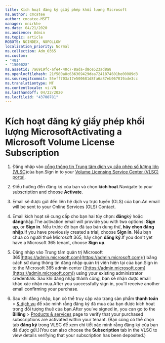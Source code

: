 ```yaml
---
title: Kích hoạt đăng ký giấy phép khối lượng Microsoft
ms.author: cmcatee
author: cmcatee-MSFT
manager: mnirkhe
ms.date: 04/21/2020
ms.audience: Admin
ms.topic: article
ROBOTS: NOINDEX, NOFOLLOW
localization_priority: Normal
ms.collection: Adm_O365
ms.custom:
- "481"
- "1500028"
ms.assetid: 7a6919fc-afe4-40c7-8ada-d8ce523ad8a8
ms.openlocfilehash: 21f580a8c636369429daa7241874601be00089d3
ms.sourcegitcommit: 55eff703a17e500681d8fa6a87eb067019ade3cc
ms.translationtype: MT
ms.contentlocale: vi-VN
ms.lasthandoff: 04/22/2020
ms.locfileid: "43708781"
---
```

# <a name="activating-a-microsoft-volume-license-subscription"></a><span data-ttu-id="46f08-102">Kích hoạt đăng ký giấy phép khối lượng Microsoft</span><span class="sxs-lookup"><span data-stu-id="46f08-102">Activating a Microsoft Volume License Subscription</span></span>

1. <span data-ttu-id="46f08-103">Đăng nhập vào [cổng thông tin Trung tâm dịch vụ cấp phép số lượng lớn (VLSC)](https://go.microsoft.com/fwlink/p/?LinkId=329762)của bạn.</span><span class="sxs-lookup"><span data-stu-id="46f08-103">Sign in to your [Volume Licensing Service Center (VLSC) portal](https://go.microsoft.com/fwlink/p/?LinkId=329762).</span></span>

2. <span data-ttu-id="46f08-104">Điều hướng đến đăng ký của bạn và chọn **kích hoạt**.</span><span class="sxs-lookup"><span data-stu-id="46f08-104">Navigate to your subscription and choose **Activate**.</span></span>

3. <span data-ttu-id="46f08-105">Email sẽ được gửi đến liên hệ dịch vụ trực tuyến (OLS) của bạn.</span><span class="sxs-lookup"><span data-stu-id="46f08-105">An email will be sent to your Online Services (OLS) Contact.</span></span>

4. <span data-ttu-id="46f08-106">Email kích hoạt sẽ cung cấp cho bạn hai tùy chọn: **đăng**ký hoặc **đăng**nhập.</span><span class="sxs-lookup"><span data-stu-id="46f08-106">The activation email will provide you with two options: **Sign up**, or **Sign in**.</span></span> <span data-ttu-id="46f08-107">Nếu trước đó bạn đã tạo bản dùng thử, **hãy chọn đăng nhập**.</span><span class="sxs-lookup"><span data-stu-id="46f08-107">If you have previously created a trial, choose **Sign in**.</span></span> <span data-ttu-id="46f08-108">Nếu bạn chưa có người thuê Microsoft 365, hãy chọn **đăng ký**.</span><span class="sxs-lookup"><span data-stu-id="46f08-108">If you don't yet have a Microsoft 365 tenant, choose **Sign up**.</span></span>

5. <span data-ttu-id="46f08-109">Đăng nhập vào Trung tâm quản trị Microsoft 365[https://admin.microsoft.com](https://admin.microsoft.com)() bằng cách sử dụng thông tin đăng nhập quản trị viên hiện tại của bạn.</span><span class="sxs-lookup"><span data-stu-id="46f08-109">Sign in to the Microsoft 365 admin center ([https://admin.microsoft.com](https://admin.microsoft.com)) using your existing administrator credentials.</span></span> <span data-ttu-id="46f08-110">Sau khi đăng nhập thành công, bạn sẽ nhận được email khác xác nhận mua.</span><span class="sxs-lookup"><span data-stu-id="46f08-110">After you successfully sign in, you'll receive another email confirming your purchase.</span></span>

6. <span data-ttu-id="46f08-111">Sau khi đăng nhập, bạn có thể truy cập vào trang sản phẩm **thanh toán** \> [& dịch vụ](https://go.microsoft.com/fwlink/p/?linkid=842054) để xác minh rằng đăng ký đã mua của bạn được kích hoạt trong đối tượng thuê của bạn.</span><span class="sxs-lookup"><span data-stu-id="46f08-111">After you've signed in, you can go to the **Billing** \> [Products & services](https://go.microsoft.com/fwlink/p/?linkid=842054) page to verify that your purchased subscriptions are activated within your tenant.</span></span> <span data-ttu-id="46f08-112">(Bạn cũng có thể chọn tab **đăng ký** trong VLSC để xem chi tiết xác minh rằng đăng ký của bạn đã được gửi.)</span><span class="sxs-lookup"><span data-stu-id="46f08-112">(You can also choose the **Subscription** tab in the VLSC to view details verifying that your subscription has been deposited.)</span></span>